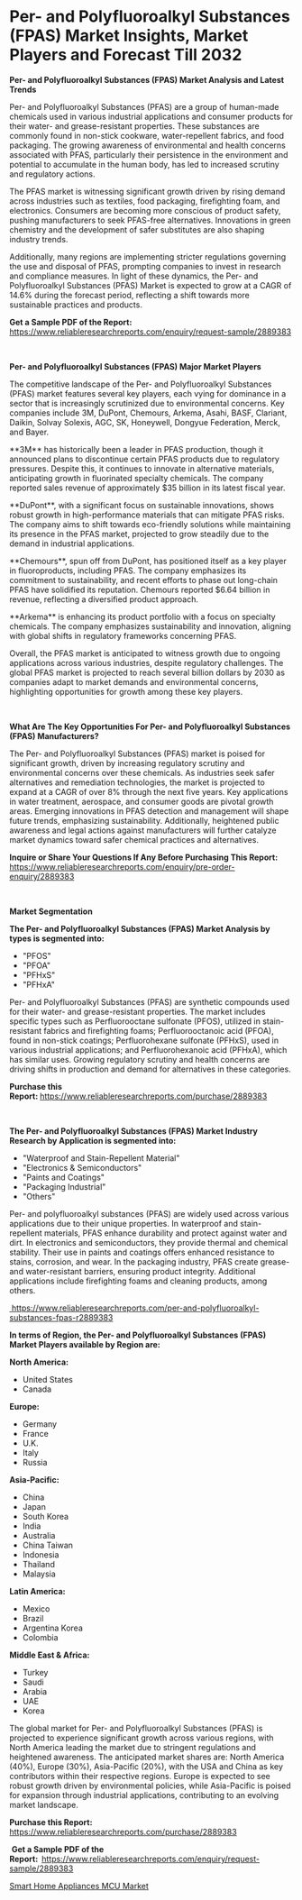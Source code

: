 <p><h1>Per- and Polyfluoroalkyl Substances (FPAS) Market Insights, Market Players and Forecast Till 2032</h1></p><p><strong>Per- and Polyfluoroalkyl Substances (FPAS) Market Analysis and Latest Trends</strong></p>
<p><p>Per- and Polyfluoroalkyl Substances (PFAS) are a group of human-made chemicals used in various industrial applications and consumer products for their water- and grease-resistant properties. These substances are commonly found in non-stick cookware, water-repellent fabrics, and food packaging. The growing awareness of environmental and health concerns associated with PFAS, particularly their persistence in the environment and potential to accumulate in the human body, has led to increased scrutiny and regulatory actions. </p><p>The PFAS market is witnessing significant growth driven by rising demand across industries such as textiles, food packaging, firefighting foam, and electronics. Consumers are becoming more conscious of product safety, pushing manufacturers to seek PFAS-free alternatives. Innovations in green chemistry and the development of safer substitutes are also shaping industry trends. </p><p>Additionally, many regions are implementing stricter regulations governing the use and disposal of PFAS, prompting companies to invest in research and compliance measures. In light of these dynamics, the Per- and Polyfluoroalkyl Substances (PFAS) Market is expected to grow at a CAGR of 14.6% during the forecast period, reflecting a shift towards more sustainable practices and products.</p></p>
<p><strong>Get a Sample PDF of the Report:&nbsp;</strong> <a href="https://www.reliableresearchreports.com/enquiry/request-sample/2889383?utm_campaign=2665&utm_medium=2&utm_source=Github&utm_content=ia&utm_term=14032025&utm_id=per-and-polyfluoroalkyl-substances-fpas">https://www.reliableresearchreports.com/enquiry/request-sample/2889383</a></p>
<p>&nbsp;</p>
<p><strong>Per- and Polyfluoroalkyl Substances (FPAS) Major Market Players</strong></p>
<p><p>The competitive landscape of the Per- and Polyfluoroalkyl Substances (PFAS) market features several key players, each vying for dominance in a sector that is increasingly scrutinized due to environmental concerns. Key companies include 3M, DuPont, Chemours, Arkema, Asahi, BASF, Clariant, Daikin, Solvay Solexis, AGC, SK, Honeywell, Dongyue Federation, Merck, and Bayer.</p><p>**3M** has historically been a leader in PFAS production, though it announced plans to discontinue certain PFAS products due to regulatory pressures. Despite this, it continues to innovate in alternative materials, anticipating growth in fluorinated specialty chemicals. The company reported sales revenue of approximately $35 billion in its latest fiscal year.</p><p>**DuPont**, with a significant focus on sustainable innovations, shows robust growth in high-performance materials that can mitigate PFAS risks. The company aims to shift towards eco-friendly solutions while maintaining its presence in the PFAS market, projected to grow steadily due to the demand in industrial applications.</p><p>**Chemours**, spun off from DuPont, has positioned itself as a key player in fluoroproducts, including PFAS. The company emphasizes its commitment to sustainability, and recent efforts to phase out long-chain PFAS have solidified its reputation. Chemours reported $6.64 billion in revenue, reflecting a diversified product approach.</p><p>**Arkema** is enhancing its product portfolio with a focus on specialty chemicals. The company emphasizes sustainability and innovation, aligning with global shifts in regulatory frameworks concerning PFAS.</p><p>Overall, the PFAS market is anticipated to witness growth due to ongoing applications across various industries, despite regulatory challenges. The global PFAS market is projected to reach several billion dollars by 2030 as companies adapt to market demands and environmental concerns, highlighting opportunities for growth among these key players.</p></p>
<p>&nbsp;</p>
<p><strong>What Are The Key Opportunities For Per- and Polyfluoroalkyl Substances (FPAS) Manufacturers?</strong></p>
<p><p>The Per- and Polyfluoroalkyl Substances (PFAS) market is poised for significant growth, driven by increasing regulatory scrutiny and environmental concerns over these chemicals. As industries seek safer alternatives and remediation technologies, the market is projected to expand at a CAGR of over 8% through the next five years. Key applications in water treatment, aerospace, and consumer goods are pivotal growth areas. Emerging innovations in PFAS detection and management will shape future trends, emphasizing sustainability. Additionally, heightened public awareness and legal actions against manufacturers will further catalyze market dynamics toward safer chemical practices and alternatives.</p></p>
<p><strong>Inquire or Share Your Questions If Any Before Purchasing This Report:</strong> <a href="https://www.reliableresearchreports.com/enquiry/pre-order-enquiry/2889383?utm_campaign=2665&utm_medium=2&utm_source=Github&utm_content=ia&utm_term=14032025&utm_id=per-and-polyfluoroalkyl-substances-fpas">https://www.reliableresearchreports.com/enquiry/pre-order-enquiry/2889383</a></p>
<p>&nbsp;</p>
<p><strong>Market Segmentation</strong></p>
<p><strong>The Per- and Polyfluoroalkyl Substances (FPAS) Market Analysis by types is segmented into:</strong></p>
<p><ul><li>"PFOS"</li><li>"PFOA"</li><li>"PFHxS"</li><li>"PFHxA"</li></ul></p>
<p><p>Per- and Polyfluoroalkyl Substances (PFAS) are synthetic compounds used for their water- and grease-resistant properties. The market includes specific types such as Perfluorooctane sulfonate (PFOS), utilized in stain-resistant fabrics and firefighting foams; Perfluorooctanoic acid (PFOA), found in non-stick coatings; Perfluorohexane sulfonate (PFHxS), used in various industrial applications; and Perfluorohexanoic acid (PFHxA), which has similar uses. Growing regulatory scrutiny and health concerns are driving shifts in production and demand for alternatives in these categories.</p></p>
<p><strong>Purchase this Report:&nbsp;</strong><a href="https://www.reliableresearchreports.com/purchase/2889383?utm_campaign=2665&utm_medium=2&utm_source=Github&utm_content=ia&utm_term=14032025&utm_id=per-and-polyfluoroalkyl-substances-fpas">https://www.reliableresearchreports.com/purchase/2889383</a></p>
<p>&nbsp;</p>
<p><strong>The Per- and Polyfluoroalkyl Substances (FPAS) Market Industry Research by Application is segmented into:</strong></p>
<p><ul><li>"Waterproof and Stain-Repellent Material"</li><li>"Electronics & Semiconductors"</li><li>"Paints and Coatings"</li><li>"Packaging Industrial"</li><li>"Others"</li></ul></p>
<p><p>Per- and polyfluoroalkyl substances (PFAS) are widely used across various applications due to their unique properties. In waterproof and stain-repellent materials, PFAS enhance durability and protect against water and dirt. In electronics and semiconductors, they provide thermal and chemical stability. Their use in paints and coatings offers enhanced resistance to stains, corrosion, and wear. In the packaging industry, PFAS create grease- and water-resistant barriers, ensuring product integrity. Additional applications include firefighting foams and cleaning products, among others.</p></p>
<p><a href="https://www.reliableresearchreports.com/per-and-polyfluoroalkyl-substances-fpas-r2889383?utm_campaign=2665&utm_medium=2&utm_source=Github&utm_content=ia&utm_term=14032025&utm_id=per-and-polyfluoroalkyl-substances-fpas">&nbsp;https://www.reliableresearchreports.com/per-and-polyfluoroalkyl-substances-fpas-r2889383</a></p>
<p><strong>In terms of Region, the Per- and Polyfluoroalkyl Substances (FPAS) Market Players available by Region are:</strong></p>
<p>
    <p> <strong> North America: </strong>
        <ul>
            <li>United States</li>
            <li>Canada</li>
        </ul>
        </p> 
    <p> <strong> Europe: </strong>
        <ul>
            <li>Germany</li>
            <li>France</li>
            <li>U.K.</li>
            <li>Italy</li>
            <li>Russia</li>
        </ul>
        </p> 
    <p> <strong> Asia-Pacific: </strong>
        <ul>
            <li>China</li>
            <li>Japan</li>
            <li>South Korea</li>
            <li>India</li>
            <li>Australia</li>
            <li>China Taiwan</li>
            <li>Indonesia</li>
            <li>Thailand</li>
            <li>Malaysia</li>
        </ul>
        </p> 
    <p> <strong> Latin America: </strong>
        <ul>
            <li>Mexico</li>
            <li>Brazil</li>
            <li>Argentina Korea</li>
            <li>Colombia</li>
        </ul>
        </p> 
    <p> <strong> Middle East & Africa: </strong>
        <ul>
            <li>Turkey</li>
            <li>Saudi</li>
            <li>Arabia</li>
            <li>UAE</li>
            <li>Korea</li>
        </ul>
    </p>
    </p>
<p><p>The global market for Per- and Polyfluoroalkyl Substances (PFAS) is projected to experience significant growth across various regions, with North America leading the market due to stringent regulations and heightened awareness. The anticipated market shares are: North America (40%), Europe (30%), Asia-Pacific (20%), with the USA and China as key contributors within their respective regions. Europe is expected to see robust growth driven by environmental policies, while Asia-Pacific is poised for expansion through industrial applications, contributing to an evolving market landscape.</p></p>
<p><strong>Purchase this Report: </strong><a href="https://www.reliableresearchreports.com/purchase/2889383?utm_campaign=2665&utm_medium=2&utm_source=Github&utm_content=ia&utm_term=14032025&utm_id=per-and-polyfluoroalkyl-substances-fpas">https://www.reliableresearchreports.com/purchase/2889383</a></p>
<p>&nbsp;<strong>Get a Sample PDF of the Report:&nbsp;&nbsp;</strong><a href="https://www.reliableresearchreports.com/enquiry/request-sample/2889383?utm_campaign=2665&utm_medium=2&utm_source=Github&utm_content=ia&utm_term=14032025&utm_id=per-and-polyfluoroalkyl-substances-fpas">https://www.reliableresearchreports.com/enquiry/request-sample/2889383</a></p>
<p><strong></strong></p>
<p><p><a href="https://github.com/krinerstormy331/Market-Research-Report-List-1/blob/main/smart-home-appliances-mcu-market.md?utm_campaign=2665&utm_medium=2&utm_source=Github&utm_content=ia&utm_term=14032025&utm_id=per-and-polyfluoroalkyl-substances-fpas">Smart Home Appliances MCU Market</a></p></p>
